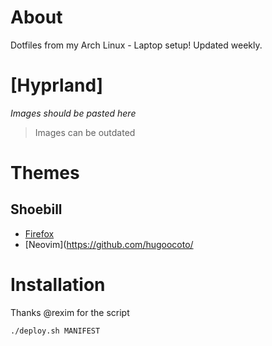 # About

Dotfiles from my Arch Linux - Laptop setup! Updated weekly.

# [Hyprland]

*Images should be pasted here*

> Images can be outdated

# Themes

## Shoebill
- [Firefox](https://addons.mozilla.org/en-US/firefox/addon/shoebill-dark)
- [Neovim](https://github.com/hugoocoto/

# Installation

Thanks @rexim for the script

```sh
./deploy.sh MANIFEST
```

